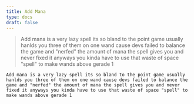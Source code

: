 ```yaml
---
title: Add Mana
type: docs
draft: false
---
```


> Add mana is a very lazy spell its so bland to the point game usually hanlds you three of them on one wand cause devs failed to balance the game and "nerfed" the amount of mana the spell gives you and never fixed it anyways you kinda have to use that waste of space "spell" to make wands above gerade 1

```plaintext {filename="Copy to clipboard"}
Add mana is a very lazy spell its so bland to the point game usually hanlds you three of them on one wand cause devs failed to balance the game and "nerfed" the amount of mana the spell gives you and never fixed it anyways you kinda have to use that waste of space "spell" to make wands above gerade 1
```
